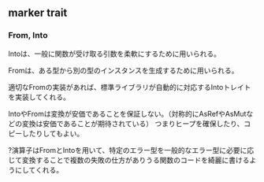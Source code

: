 ## marker trait

### From, Into

Intoは、一般に関数が受け取る引数を柔軟にするために用いられる。

Fromは、ある型から別の型のインスタンスを生成するために用いられる。

適切なFromの実装があれば、標準ライブラリが自動的に対応するIntoトレイトを実装してくれる。

IntoやFromは変換が安価であることを保証しない。（対称的にAsRefやAsMutなどの変換は安価であることが期待されている）
つまりヒープを確保したり、コピーしたりしてもよい。

?演算子はFromとIntoを用いて、特定のエラー型を一般的なエラー型に必要に応じて変換することで複数の失敗の仕方がありうる関数のコードを綺麗に書けるようにしてくれる。
